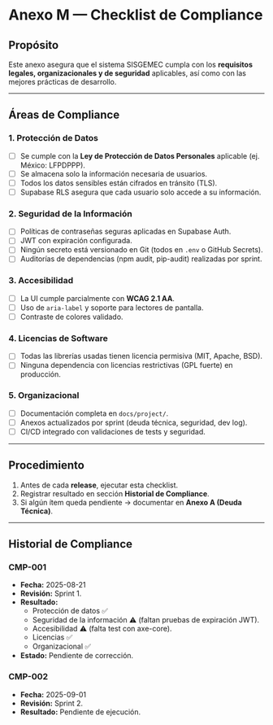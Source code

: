 # Anexo M — Checklist de Compliance

## Propósito
Este anexo asegura que el sistema SISGEMEC cumpla con los **requisitos legales, organizacionales y de seguridad** aplicables, así como con las mejores prácticas de desarrollo.

---

## Áreas de Compliance

### 1. **Protección de Datos**
- [ ] Se cumple con la **Ley de Protección de Datos Personales** aplicable (ej. México: LFPDPPP).
- [ ] Se almacena solo la información necesaria de usuarios.
- [ ] Todos los datos sensibles están cifrados en tránsito (TLS).
- [ ] Supabase RLS asegura que cada usuario solo accede a su información.

### 2. **Seguridad de la Información**
- [ ] Políticas de contraseñas seguras aplicadas en Supabase Auth.
- [ ] JWT con expiración configurada.
- [ ] Ningún secreto está versionado en Git (todos en `.env` o GitHub Secrets).
- [ ] Auditorías de dependencias (npm audit, pip-audit) realizadas por sprint.

### 3. **Accesibilidad**
- [ ] La UI cumple parcialmente con **WCAG 2.1 AA**.
- [ ] Uso de `aria-label` y soporte para lectores de pantalla.
- [ ] Contraste de colores validado.

### 4. **Licencias de Software**
- [ ] Todas las librerías usadas tienen licencia permisiva (MIT, Apache, BSD).
- [ ] Ninguna dependencia con licencias restrictivas (GPL fuerte) en producción.

### 5. **Organizacional**
- [ ] Documentación completa en `docs/project/`.
- [ ] Anexos actualizados por sprint (deuda técnica, seguridad, dev log).
- [ ] CI/CD integrado con validaciones de tests y seguridad.

---

## Procedimiento
1. Antes de cada **release**, ejecutar esta checklist.
2. Registrar resultado en sección **Historial de Compliance**.
3. Si algún ítem queda pendiente → documentar en **Anexo A (Deuda Técnica)**.

---

## Historial de Compliance

### CMP-001
- **Fecha:** 2025-08-21  
- **Revisión:** Sprint 1.  
- **Resultado:**  
  - Protección de datos ✅  
  - Seguridad de la información ⚠️ (faltan pruebas de expiración JWT).  
  - Accesibilidad ⚠️ (falta test con axe-core).  
  - Licencias ✅  
  - Organizacional ✅  
- **Estado:** Pendiente de corrección.  

### CMP-002
- **Fecha:** 2025-09-01  
- **Revisión:** Sprint 2.  
- **Resultado:** Pendiente de ejecución.  
